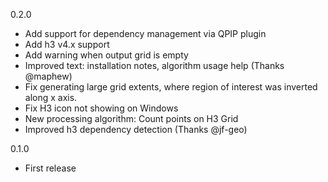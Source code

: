 0.2.0
- Add support for dependency management via QPIP plugin
- Add h3 v4.x support
- Add warning when output grid is empty
- Improved text: installation notes, algorithm usage help (Thanks @maphew)
- Fix generating large grid extents, where region of interest was inverted along x axis.
- Fix H3 icon not showing on Windows
- New processing algorithm: Count points on H3 Grid
- Improved h3 dependency detection (Thanks @jf-geo)

0.1.0
- First release